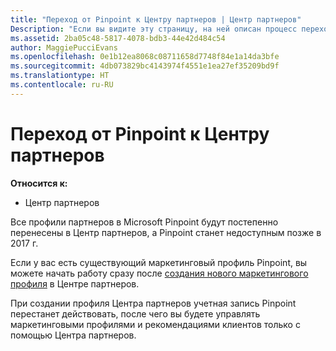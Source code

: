 ```yaml
---
title: "Переход от Pinpoint к Центру партнеров | Центр партнеров"
Description: "Если вы видите эту страницу, на ней описан процесс перехода от Pinpoint к Центру партнеров."
ms.assetid: 2ba05c48-5817-4078-bdb3-44e42d484c54
author: MaggiePucciEvans
ms.openlocfilehash: 0e1b12ea8068c08711658d7748f84e1a14da3bfe
ms.sourcegitcommit: 4db073829bc4143974f4551e1ea27ef35209bd9f
ms.translationtype: HT
ms.contentlocale: ru-RU
---
```

# <a name="transition-from-pinpoint-to-partner-center"></a>Переход от Pinpoint к Центру партнеров

**Относится к:**

-  Центр партнеров

Все профили партнеров в Microsoft Pinpoint будут постепенно перенесены в Центр партнеров, а Pinpoint станет недоступным позже в 2017 г. 

Если у вас есть существующий маркетинговый профиль Pinpoint, вы можете начать работу сразу после [создания нового маркетингового профиля](create-a-marketing-profile.md) в Центре партнеров.

При создании профиля Центра партнеров учетная запись Pinpoint перестанет действовать, после чего вы будете управлять маркетинговыми профилями и рекомендациями клиентов только с помощью Центра партнеров.
